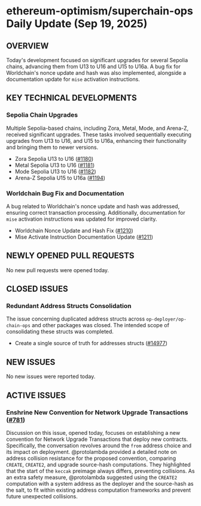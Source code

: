 # ethereum-optimism/superchain-ops Daily Update (Sep 19, 2025)
## OVERVIEW 
Today's development focused on significant upgrades for several Sepolia chains, advancing them from U13 to U16 and U15 to U16a. A bug fix for Worldchain's nonce update and hash was also implemented, alongside a documentation update for `mise` activation instructions.

## KEY TECHNICAL DEVELOPMENTS

### Sepolia Chain Upgrades
Multiple Sepolia-based chains, including Zora, Metal, Mode, and Arena-Z, received significant upgrades. These tasks involved sequentially executing upgrades from U13 to U16, and U15 to U16a, enhancing their functionality and bringing them to newer versions.
- Zora Sepolia U13 to U16 ([#1180](https://github.com/ethereum-optimism/superchain-ops/pull/1180))
- Metal Sepolia U13 to U16 ([#1181](https://github.com/ethereum-optimism/superchain-ops/pull/1181))
- Mode Sepolia U13 to U16 ([#1182](https://github.com/ethereum-optimism/superchain-ops/pull/1182))
- Arena-Z Sepolia U15 to U16a ([#1194](https://github.com/ethereum-optimism/superchain-ops/pull/1194))

### Worldchain Bug Fix and Documentation
A bug related to Worldchain's nonce update and hash was addressed, ensuring correct transaction processing. Additionally, documentation for `mise` activation instructions was updated for improved clarity.
- Worldchain Nonce Update and Hash Fix ([#1210](https://github.com/ethereum-optimism/superchain-ops/pull/1210))
- Mise Activate Instruction Documentation Update ([#1211](https://github.com/ethereum-optimism/superchain-ops/pull/1211))

## NEWLY OPENED PULL REQUESTS
No new pull requests were opened today.

## CLOSED ISSUES

### Redundant Address Structs Consolidation
The issue concerning duplicated address structs across `op-deployer/op-chain-ops` and other packages was closed. The intended scope of consolidating these structs was completed.
- Create a single source of truth for addresses structs ([#14977](https://github.com/ethereum-optimism/superchain-ops/issues/14977))

## NEW ISSUES
No new issues were reported today.

## ACTIVE ISSUES

### Enshrine New Convention for Network Upgrade Transactions ([#781](https://github.com/ethereum-optimism/superchain-ops/issues/781))
Discussion on this issue, opened today, focuses on establishing a new convention for Network Upgrade Transactions that deploy new contracts. Specifically, the conversation revolves around the `from` address choice and its impact on deployment. @protolambda provided a detailed note on address collision resistance for the proposed convention, comparing `CREATE`, `CREATE2`, and upgrade source-hash computations. They highlighted that the start of the `keccak` preimage always differs, preventing collisions. As an extra safety measure, @protolambda suggested using the `CREATE2` computation with a system address as the deployer and the source-hash as the salt, to fit within existing address computation frameworks and prevent future unexpected collisions.